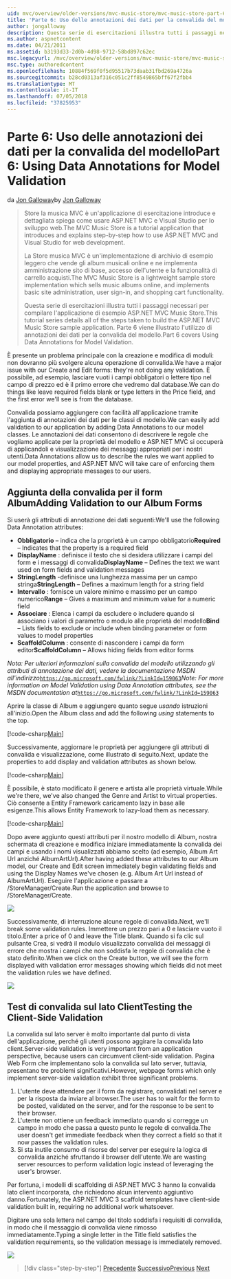 ```yaml
---
uid: mvc/overview/older-versions/mvc-music-store/mvc-music-store-part-6
title: 'Parte 6: Uso delle annotazioni dei dati per la convalida del modello | Microsoft Docs'
author: jongalloway
description: Questa serie di esercitazioni illustra tutti i passaggi necessari per compilare l'applicazione di esempio ASP.NET MVC Music Store. Parte 6 viene illustrato l'utilizzo di annotazioni dei dati per il modello V...
ms.author: aspnetcontent
ms.date: 04/21/2011
ms.assetid: b3193d33-2d0b-4d98-9712-58bd897c62ec
msc.legacyurl: /mvc/overview/older-versions/mvc-music-store/mvc-music-store-part-6
msc.type: authoredcontent
ms.openlocfilehash: 10884f569f0f5d95517b73daab31fbd269a4726a
ms.sourcegitcommit: b28cd0313af316c051c2ff8549865bff67f2fbb4
ms.translationtype: MT
ms.contentlocale: it-IT
ms.lasthandoff: 07/05/2018
ms.locfileid: "37825953"
---
```

<a name="part-6-using-data-annotations-for-model-validation"></a><span data-ttu-id="5b7a9-104">Parte 6: Uso delle annotazioni dei dati per la convalida del modello</span><span class="sxs-lookup"><span data-stu-id="5b7a9-104">Part 6: Using Data Annotations for Model Validation</span></span>
====================
<span data-ttu-id="5b7a9-105">da [Jon Galloway](https://github.com/jongalloway)</span><span class="sxs-lookup"><span data-stu-id="5b7a9-105">by [Jon Galloway](https://github.com/jongalloway)</span></span>

> <span data-ttu-id="5b7a9-106">Store la musica MVC è un'applicazione di esercitazione introduce e dettagliata spiega come usare ASP.NET MVC e Visual Studio per lo sviluppo web.</span><span class="sxs-lookup"><span data-stu-id="5b7a9-106">The MVC Music Store is a tutorial application that introduces and explains step-by-step how to use ASP.NET MVC and Visual Studio for web development.</span></span>  
>   
> <span data-ttu-id="5b7a9-107">La Store musica MVC è un'implementazione di archivio di esempio leggero che vende gli album musicali online e ne implementa amministrazione sito di base, accesso dell'utente e la funzionalità di carrello acquisti.</span><span class="sxs-lookup"><span data-stu-id="5b7a9-107">The MVC Music Store is a lightweight sample store implementation which sells music albums online, and implements basic site administration, user sign-in, and shopping cart functionality.</span></span>  
>   
> <span data-ttu-id="5b7a9-108">Questa serie di esercitazioni illustra tutti i passaggi necessari per compilare l'applicazione di esempio ASP.NET MVC Music Store.</span><span class="sxs-lookup"><span data-stu-id="5b7a9-108">This tutorial series details all of the steps taken to build the ASP.NET MVC Music Store sample application.</span></span> <span data-ttu-id="5b7a9-109">Parte 6 viene illustrato l'utilizzo di annotazioni dei dati per la convalida del modello.</span><span class="sxs-lookup"><span data-stu-id="5b7a9-109">Part 6 covers Using Data Annotations for Model Validation.</span></span>


<span data-ttu-id="5b7a9-110">È presente un problema principale con la creazione e modifica di moduli: non dovranno più svolgere alcuna operazione di convalida.</span><span class="sxs-lookup"><span data-stu-id="5b7a9-110">We have a major issue with our Create and Edit forms: they're not doing any validation.</span></span> <span data-ttu-id="5b7a9-111">È possibile, ad esempio, lasciare vuoti i campi obbligatori o lettere tipo nel campo di prezzo ed è il primo errore che vedremo dal database.</span><span class="sxs-lookup"><span data-stu-id="5b7a9-111">We can do things like leave required fields blank or type letters in the Price field, and the first error we'll see is from the database.</span></span>

<span data-ttu-id="5b7a9-112">Convalida possiamo aggiungere con facilità all'applicazione tramite l'aggiunta di annotazioni dei dati per le classi di modello.</span><span class="sxs-lookup"><span data-stu-id="5b7a9-112">We can easily add validation to our application by adding Data Annotations to our model classes.</span></span> <span data-ttu-id="5b7a9-113">Le annotazioni dei dati consentono di descrivere le regole che vogliamo applicate per la proprietà del modello e ASP.NET MVC si occuperà di applicandoli e visualizzazione dei messaggi appropriati per i nostri utenti.</span><span class="sxs-lookup"><span data-stu-id="5b7a9-113">Data Annotations allow us to describe the rules we want applied to our model properties, and ASP.NET MVC will take care of enforcing them and displaying appropriate messages to our users.</span></span>

## <a name="adding-validation-to-our-album-forms"></a><span data-ttu-id="5b7a9-114">Aggiunta della convalida per il form Album</span><span class="sxs-lookup"><span data-stu-id="5b7a9-114">Adding Validation to our Album Forms</span></span>

<span data-ttu-id="5b7a9-115">Si userà gli attributi di annotazione dei dati seguenti:</span><span class="sxs-lookup"><span data-stu-id="5b7a9-115">We'll use the following Data Annotation attributes:</span></span>

- <span data-ttu-id="5b7a9-116">**Obbligatorio** – indica che la proprietà è un campo obbligatorio</span><span class="sxs-lookup"><span data-stu-id="5b7a9-116">**Required** – Indicates that the property is a required field</span></span>
- <span data-ttu-id="5b7a9-117">**DisplayName** : definisce il testo che si desidera utilizzare i campi del form e i messaggi di convalida</span><span class="sxs-lookup"><span data-stu-id="5b7a9-117">**DisplayName** – Defines the text we want used on form fields and validation messages</span></span>
- <span data-ttu-id="5b7a9-118">**StringLength** -definisce una lunghezza massima per un campo stringa</span><span class="sxs-lookup"><span data-stu-id="5b7a9-118">**StringLength** – Defines a maximum length for a string field</span></span>
- <span data-ttu-id="5b7a9-119">**Intervallo** : fornisce un valore minimo e massimo per un campo numerico</span><span class="sxs-lookup"><span data-stu-id="5b7a9-119">**Range** – Gives a maximum and minimum value for a numeric field</span></span>
- <span data-ttu-id="5b7a9-120">**Associare** : Elenca i campi da escludere o includere quando si associano i valori di parametro o modulo alle proprietà del modello</span><span class="sxs-lookup"><span data-stu-id="5b7a9-120">**Bind** – Lists fields to exclude or include when binding parameter or form values to model properties</span></span>
- <span data-ttu-id="5b7a9-121">**ScaffoldColumn** : consente di nascondere i campi da form editor</span><span class="sxs-lookup"><span data-stu-id="5b7a9-121">**ScaffoldColumn** – Allows hiding fields from editor forms</span></span>

<span data-ttu-id="5b7a9-122">*Nota: Per ulteriori informazioni sulla convalida del modello utilizzando gli attributi di annotazione dei dati, vedere la documentazione MSDN all'indirizzo*[`https://go.microsoft.com/fwlink/?LinkId=159063`](https://go.microsoft.com/fwlink/?LinkId=159063)</span><span class="sxs-lookup"><span data-stu-id="5b7a9-122">*Note: For more information on Model Validation using Data Annotation attributes, see the MSDN documentation at*[`https://go.microsoft.com/fwlink/?LinkId=159063`](https://go.microsoft.com/fwlink/?LinkId=159063)</span></span>

<span data-ttu-id="5b7a9-123">Aprire la classe di Album e aggiungere quanto segue *usando* istruzioni all'inizio.</span><span class="sxs-lookup"><span data-stu-id="5b7a9-123">Open the Album class and add the following *using* statements to the top.</span></span>

[!code-csharp[Main](mvc-music-store-part-6/samples/sample1.cs)]

<span data-ttu-id="5b7a9-124">Successivamente, aggiornare le proprietà per aggiungere gli attributi di convalida e visualizzazione, come illustrato di seguito.</span><span class="sxs-lookup"><span data-stu-id="5b7a9-124">Next, update the properties to add display and validation attributes as shown below.</span></span>

[!code-csharp[Main](mvc-music-store-part-6/samples/sample2.cs)]

<span data-ttu-id="5b7a9-125">È possibile, è stato modificato il genere e artista alle proprietà virtuale.</span><span class="sxs-lookup"><span data-stu-id="5b7a9-125">While we're there, we've also changed the Genre and Artist to virtual properties.</span></span> <span data-ttu-id="5b7a9-126">Ciò consente a Entity Framework caricamento lazy in base alle esigenze.</span><span class="sxs-lookup"><span data-stu-id="5b7a9-126">This allows Entity Framework to lazy-load them as necessary.</span></span>

[!code-csharp[Main](mvc-music-store-part-6/samples/sample3.cs)]

<span data-ttu-id="5b7a9-127">Dopo avere aggiunto questi attributi per il nostro modello di Album, nostra schermata di creazione e modifica iniziare immediatamente la convalida dei campi e usando i nomi visualizzati abbiamo scelto (ad esempio, Album Art Url anziché AlbumArtUrl).</span><span class="sxs-lookup"><span data-stu-id="5b7a9-127">After having added these attributes to our Album model, our Create and Edit screen immediately begin validating fields and using the Display Names we've chosen (e.g. Album Art Url instead of AlbumArtUrl).</span></span> <span data-ttu-id="5b7a9-128">Eseguire l'applicazione e passare a /StoreManager/Create.</span><span class="sxs-lookup"><span data-stu-id="5b7a9-128">Run the application and browse to /StoreManager/Create.</span></span>

![](mvc-music-store-part-6/_static/image1.png)

<span data-ttu-id="5b7a9-129">Successivamente, di interruzione alcune regole di convalida.</span><span class="sxs-lookup"><span data-stu-id="5b7a9-129">Next, we'll break some validation rules.</span></span> <span data-ttu-id="5b7a9-130">Immettere un prezzo pari a 0 e lasciare vuoto il titolo.</span><span class="sxs-lookup"><span data-stu-id="5b7a9-130">Enter a price of 0 and leave the Title blank.</span></span> <span data-ttu-id="5b7a9-131">Quando si fa clic sul pulsante Crea, si vedrà il modulo visualizzato convalida dei messaggi di errore che mostra i campi che non soddisfa le regole di convalida che è stato definito.</span><span class="sxs-lookup"><span data-stu-id="5b7a9-131">When we click on the Create button, we will see the form displayed with validation error messages showing which fields did not meet the validation rules we have defined.</span></span>

![](mvc-music-store-part-6/_static/image2.png)

## <a name="testing-the-client-side-validation"></a><span data-ttu-id="5b7a9-132">Test di convalida sul lato Client</span><span class="sxs-lookup"><span data-stu-id="5b7a9-132">Testing the Client-Side Validation</span></span>

<span data-ttu-id="5b7a9-133">La convalida sul lato server è molto importante dal punto di vista dell'applicazione, perché gli utenti possono aggirare la convalida lato client.</span><span class="sxs-lookup"><span data-stu-id="5b7a9-133">Server-side validation is very important from an application perspective, because users can circumvent client-side validation.</span></span> <span data-ttu-id="5b7a9-134">Pagina Web Form che implementano solo la convalida sul lato server, tuttavia, presentano tre problemi significativi.</span><span class="sxs-lookup"><span data-stu-id="5b7a9-134">However, webpage forms which only implement server-side validation exhibit three significant problems.</span></span>

1. <span data-ttu-id="5b7a9-135">L'utente deve attendere per il form da registrare, convalidati nel server e per la risposta da inviare al browser.</span><span class="sxs-lookup"><span data-stu-id="5b7a9-135">The user has to wait for the form to be posted, validated on the server, and for the response to be sent to their browser.</span></span>
2. <span data-ttu-id="5b7a9-136">L'utente non ottiene un feedback immediato quando si corregge un campo in modo che passa a questo punto le regole di convalida.</span><span class="sxs-lookup"><span data-stu-id="5b7a9-136">The user doesn't get immediate feedback when they correct a field so that it now passes the validation rules.</span></span>
3. <span data-ttu-id="5b7a9-137">Si sta inutile consumo di risorse del server per eseguire la logica di convalida anziché sfruttando il browser dell'utente.</span><span class="sxs-lookup"><span data-stu-id="5b7a9-137">We are wasting server resources to perform validation logic instead of leveraging the user's browser.</span></span>

<span data-ttu-id="5b7a9-138">Per fortuna, i modelli di scaffolding di ASP.NET MVC 3 hanno la convalida lato client incorporata, che richiedono alcun intervento aggiuntivo danno.</span><span class="sxs-lookup"><span data-stu-id="5b7a9-138">Fortunately, the ASP.NET MVC 3 scaffold templates have client-side validation built in, requiring no additional work whatsoever.</span></span>

<span data-ttu-id="5b7a9-139">Digitare una sola lettera nel campo del titolo soddisfa i requisiti di convalida, in modo che il messaggio di convalida viene rimosso immediatamente.</span><span class="sxs-lookup"><span data-stu-id="5b7a9-139">Typing a single letter in the Title field satisfies the validation requirements, so the validation message is immediately removed.</span></span>

![](mvc-music-store-part-6/_static/image3.png)


> [!div class="step-by-step"]
> <span data-ttu-id="5b7a9-140">[Precedente](mvc-music-store-part-5.md)
> [Successivo](mvc-music-store-part-7.md)</span><span class="sxs-lookup"><span data-stu-id="5b7a9-140">[Previous](mvc-music-store-part-5.md)
[Next](mvc-music-store-part-7.md)</span></span>
